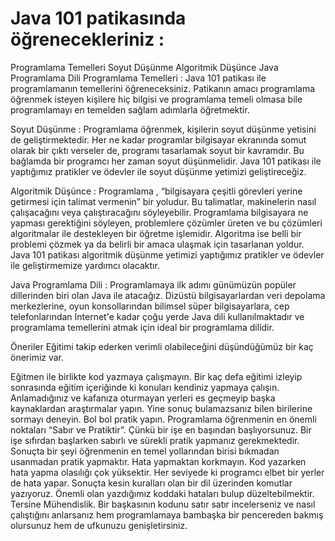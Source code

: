 # Java 101 patikasında öğrenecekleriniz :

Programlama Temelleri
Soyut Düşünme
Algoritmik Düşünce
Java Programlama Dili
Programlama Temelleri :
Java 101 patikası ile programlamanın temellerini öğreneceksiniz. Patikanın amacı programlama öğrenmek isteyen kişilere hiç bilgisi ve programlama temeli olmasa bile programlamayı en temelden sağlam adımlarla öğretmektir.

Soyut Düşünme :
Programlama öğrenmek, kişilerin soyut düşünme yetisini de geliştirmektedir. Her ne kadar programlar bilgisayar ekranında somut olarak bir çıktı verseler de, programı tasarlamak soyut bir kavramdır. Bu bağlamda bir programcı her zaman soyut düşünmelidir. Java 101 patikası ile yaptığımız pratikler ve ödevler ile soyut düşünme yetimizi geliştireceğiz.

Algoritmik Düşünce :
Programlama , “bilgisayara çeşitli görevleri yerine getirmesi için talimat vermenin” bir yoludur. Bu talimatlar, makinelerin nasıl çalışacağını veya çalıştıracağını söyleyebilir. Programlama bilgisayara ne yapması gerektiğini söyleyen, problemlere çözümler üreten ve bu çözümleri algoritmalar ile destekleyen bir öğretme işlemidir. Algoritma ise belli bir problemi çözmek ya da belirli bir amaca ulaşmak için tasarlanan yoldur. Java 101 patikası algoritmik düşünme yetimizi yaptığımız pratikler ve ödevler ile geliştirmemize yardımcı olacaktır.

Java Programlama Dili :
Programlamaya ilk adımı günümüzün popüler dillerinden biri olan Java ile atacağız. Dizüstü bilgisayarlardan veri depolama merkezlerine, oyun konsollarından bilimsel süper bilgisayarlara, cep telefonlarından Internet'e kadar çoğu yerde Java dili kullanılmaktadır ve programlama temellerini atmak için ideal bir programlama dilidir.

Öneriler
Eğitimi takip ederken verimli olabileceğini düşündüğümüz bir kaç önerimiz var.

Eğitmen ile birlikte kod yazmaya çalışmayın. Bir kaç defa eğitimi izleyip sonrasında eğitim içeriğinde ki konuları kendiniz yapmaya çalışın.
Anlamadığınız ve kafanıza oturmayan yerleri es geçmeyip başka kaynaklardan araştırmalar yapın. Yine sonuç bulamazsanız bilen birilerine sormayı deneyin.
Bol bol pratik yapın. Programlama öğrenmenin en önemli noktaları “Sabır ve Pratiktir”. Çünkü bir işe en başından başlıyorsunuz. Bir işe sıfırdan başlarken sabırlı ve sürekli pratik yapmanız gerekmektedir. Sonuçta bir şeyi öğrenmenin en temel yollarından birisi bıkmadan usanmadan pratik yapmaktır.
Hata yapmaktan korkmayın. Kod yazarken hata yapma olasılığı çok yüksektir. Her seviyede ki programcı elbet bir yerler de hata yapar. Sonuçta kesin kuralları olan bir dil üzerinden komutlar yazıyoruz. Önemli olan yazdığımız koddaki hataları bulup düzeltebilmektir.
Tersine Mühendislik. Bir başkasının kodunu satır satır incelerseniz ve nasıl çalıştığını anlarsanız hem programlamaya bambaşka bir pencereden bakmış olursunuz hem de ufkunuzu genişletirsiniz.
